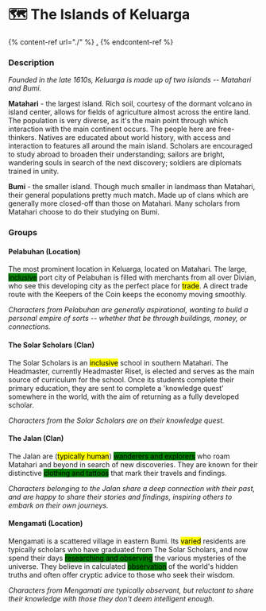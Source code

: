 # 🗺 The Islands of Keluarga

{% content-ref url="./" %}
[.](./)
{% endcontent-ref %}

### Description

_Founded in the late 1610s, Keluarga is made up of two islands -- Matahari and Bumi._

**Matahari** - the largest island. Rich soil, courtesy of the dormant volcano in island center, allows for fields of agriculture almost across the entire land. The population is very diverse, as it's the main point through which interaction with the main continent occurs. The people here are free-thinkers. Natives are educated about world history, with access and interaction to features all around the main island. Scholars are encouraged to study abroad to broaden their understanding; sailors are bright, wandering souls in search of the next discovery; soldiers are diplomats trained in unity.

**Bumi** - the smaller island. Though much smaller in landmass than Matahari, their general populations pretty much match. Made up of clans which are generally more closed-off than those on Matahari. Many scholars from Matahari choose to do their studying on Bumi.

### Groups

#### Pelabuhan (Location)

The most prominent location in Keluarga, located on Matahari. The large, <mark style="background-color:green;">inclusive</mark> port city of Pelabuhan is filled with merchants from all over Divian, who see this developing city as the perfect place for <mark style="background-color:yellow;">trade</mark>. A direct trade route with the Keepers of the Coin keeps the economy moving smoothly.&#x20;

_Characters from Pelabuhan are generally aspirational, wanting to build a personal empire of sorts -- whether that be through buildings, money, or connections._

#### The Solar Scholars (Clan)

The Solar Scholars is an <mark style="background-color:yellow;">inclusive</mark> school in southern Matahari. The Headmaster, currently Headmaster Riset, is elected and serves as the main source of curriculum for the school. Once its students complete their primary education, they are sent to complete a 'knowledge quest' somewhere in the world, with the aim of returning as a fully developed scholar.&#x20;

_Characters from the Solar Scholars are on their knowledge quest._

#### The Jalan (Clan)

The Jalan are (<mark style="background-color:yellow;">typically human</mark>) <mark style="background-color:green;">wanderers and explorers</mark> who roam Matahari and beyond in search of new discoveries. They are known for their distinctive <mark style="background-color:green;">clothing and tattoos</mark> that mark their travels and findings.&#x20;

_Characters belonging to the Jalan share a deep connection with their past, and are happy to share their stories and findings, inspiring others to embark on their own journeys._

#### Mengamati (Location)

Mengamati is a scattered village in eastern Bumi. Its <mark style="background-color:yellow;">varied</mark> residents are typically scholars who have graduated from The Solar Scholars, and now spend their days <mark style="background-color:green;">researching and observing</mark> the various mysteries of the universe. They believe in calculated <mark style="background-color:green;">observation</mark> of the world's hidden truths and often offer cryptic advice to those who seek their wisdom.&#x20;

_Characters from Mengamati are typically observant, but reluctant to share their knowledge with those they don't deem intelligent enough._
